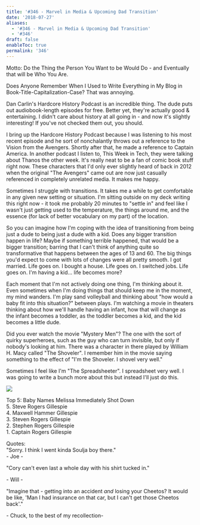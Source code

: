 ```yaml
---
title: '#346 - Marvel in Media & Upcoming Dad Transition'
date: '2018-07-27'
aliases:
  - '#346 - Marvel in Media & Upcoming Dad Transition'
  - '#346'
draft: false
enableToc: true
permalink: '346'
---
```


Motto: Do the Thing the Person You Want to be Would Do - and Eventually that will be Who You Are.  
  
Does Anyone Remember When I Used to Write Everything in My Blog in Book-Title-Capitalization-Case? That was annoying.  
  
Dan Carlin's Hardcore History Podcast is an incredible thing. The dude puts out audiobook-length episodes for free. Better yet, they're actually good & entertaining. I didn't care about history at all going in - and now it's slightly interesting! If you've not checked them out, you should.  
  
I bring up the Hardcore History Podcast because I was listening to his most recent episode and he sort of nonchalantly throws out a reference to the Vision from the Avengers. Shortly after that, he made a reference to Captain America. In another podcast I listen to, This Week in Tech, they were talking about Thanos the other week. It's really neat to be a fan of comic book stuff right now. These characters that I'd only ever slightly heard of back in 2012 when the original "The Avengers" came out are now just casually referenced in completely unrelated media. It makes me happy.  
  
Sometimes I struggle with transitions. It takes me a while to get comfortable in any given new setting or situation. I'm sitting outside on my deck writing this right now - it took me probably 20 minutes to "settle in" and feel like I wasn't just getting used to the temperature, the things around me, and the essence (for lack of better vocabulary on my part) of the location.  
  
So you can imagine how I'm coping with the idea of transitioning from being just a dude to being just a dude with a kid. Does any bigger transition happen in life? Maybe if something terrible happened, that would be a bigger transition; barring that I can't think of anything quite so transformative that happens between the ages of 13 and 60\. The big things you'd expect to come with lots of changes were all pretty smooth. I got married. Life goes on. I bought a house. Life goes on. I switched jobs. Life goes on. I'm having a kid... life becomes more?  
  
Each moment that I'm not actively doing one thing, I'm thinking about it. Even sometimes when I'm doing things that should keep me in the moment, my mind wanders. I'm play sand volleyball and thinking about "how would a baby fit into this situation?" between plays. I'm watching a movie in theaters thinking about how we'll handle having an infant, how that will change as the infant becomes a toddler, as the toddler becomes a kid, and the kid becomes a little dude.  
  
Did you ever watch the movie "Mystery Men"? The one with the sort of quirky superheroes, such as the guy who can turn invisible, but only if nobody's looking at him. There was a character in there played by William H. Macy called "The Shoveler". I remember him in the movie saying something to the effect of "I'm the Shoveler. I shovel very well."  
  
Sometimes I feel like I'm "The Spreadsheeter". I spreadsheet very well. I was going to write a bunch more about this but instead I'll just do this.  
  
[![](assets/346-1.jpg)](https://2.bp.blogspot.com/-1VvNKG-GnIU/W1tVyxZwUvI/AAAAAAADISE/%5FzEYbJi%5Fa5QbaT57C-B13wWiky2Cr-E8wCKgBGAs/s1600/IMG%5F20180723%5F184558%5F192.jpg)

  
Top 5: Baby Names Melissa Immediately Shot Down  
5\. Steve Rogers Gillespie  
4\. Maxwell Hammer Gillespie  
3\. Steven Rogers Gillespie  
2\. Stephen Rogers Gillespie  
1\. Captain Rogers Gillespie  
  
Quotes:  
"Sorry. I think I went kinda Soulja boy there."  
\- Joe -  
  
"Cory can't even last a whole day with his shirt tucked in."  
  
\- Will -  
  
"Imagine that - getting into an accident _and_ losing your Cheetos? It would be like, 'Man I had insurance on that car, but I can't get those Cheetos back'."  
  
\- Chuck, to the best of my recollection-
